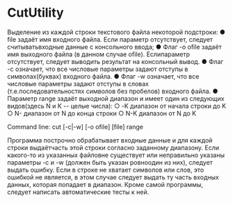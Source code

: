 # CutUtility
Выделение из каждой строки текстового файла некоторой подстроки:
● file задаёт имя входного файла. Если параметр отсутствует, следует считыватьвходные данные с консольного ввода;
● Флаг -o ofile задаёт имя выходного файла (в данном случае ofile). Еслипараметр отсутствует, следует выводить результат на консольный вывод.
● Флаг -с означает, что все числовые параметры задают отступы в символах(буквах) входного файла.
● Флаг -w означает, что все числовые параметры задают отступы в словах (т.е.последовательностях символов без пробелов) входного файла.
● Параметр range задаёт выходной диапазон и имеет один из следующих видов(здесь N и К -- целые числа):
○ -K диапазон от начала строки до K
○ N- диапазон от N до конца строки
○ N-K диапазон от N до K

Command line: cut [-c|-w] [-o ofile] [file] range

Программа построчно обрабатывает входные данные и для каждой строки выдаётчасть этой строки согласно заданному диапазону.
Если какого-то из указанных файловне существует или неправильно указаны параметры -c и -w (должен быть указан ровноодин из них), следует выдать ошибку.
Если в строке не хватает символов или слов, это ошибкой не является, в этом случае следует выдать ту часть входных данных, которая попадает в диапазон.
Кроме самой программы, следует написать автоматические тесты к ней.
